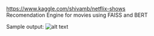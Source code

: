 https://www.kaggle.com/shivamb/netflix-shows  
Recomendation Engine for movies using FAISS and BERT

Sample output:
![alt text](https://github.com/Suarez94/Kaggle/edit/main/Netflix/plot.png)  
